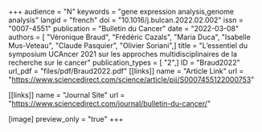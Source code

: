 +++
audience = "N"
keywords = "gene expression analysis,genome analysis"
langid = "french"
doi = "10.1016/j.bulcan.2022.02.002"
issn = "0007-4551"
publication = "Bulletin du Cancer"
date = "2022-03-08"
authors = [ "Véronique Braud", "Frédéric Cazals", "Maria Duca", "Isabelle Mus-Veteau", "Claude Pasquier", "Olivier Soriani",]
title = "L’essentiel du symposium UCAncer 2021 sur les approches multidisciplinaires de la recherche sur le cancer"
publication_types = [ "2",]
ID = "Braud2022"
url_pdf = "files/pdf/Braud2022.pdf"
[[links]]
name = "Article Link"
url = "https://www.sciencedirect.com/science/article/pii/S0007455122000753"

[[links]]
name = "Journal Site"
url = "https://www.sciencedirect.com/journal/bulletin-du-cancer/"

[image]
preview_only = "true"
+++
